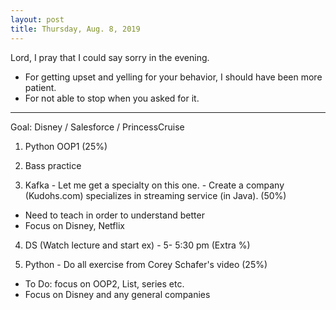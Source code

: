 ```yaml
---
layout: post
title: Thursday, Aug. 8, 2019
---
```


Lord, I pray that I could say sorry in the evening.
  - For getting upset and yelling for your behavior, I should have been more patient.
  - For not able to stop when you asked for it.
  
-------------------

Goal: Disney / Salesforce / PrincessCruise

1. Python OOP1 (25%) 


2. Bass practice 


3. Kafka - Let me get a specialty on this one. - Create a company (Kudohs.com) specializes in streaming service (in Java). (50%)
- Need to teach in order to understand better
- Focus on Disney, Netflix


4. DS (Watch lecture and start ex) - 5- 5:30 pm (Extra %)


5. Python - Do all exercise from Corey Schafer's video (25%)
  - To Do: focus on OOP2, List, series etc.
  - Focus on Disney and any general companies


